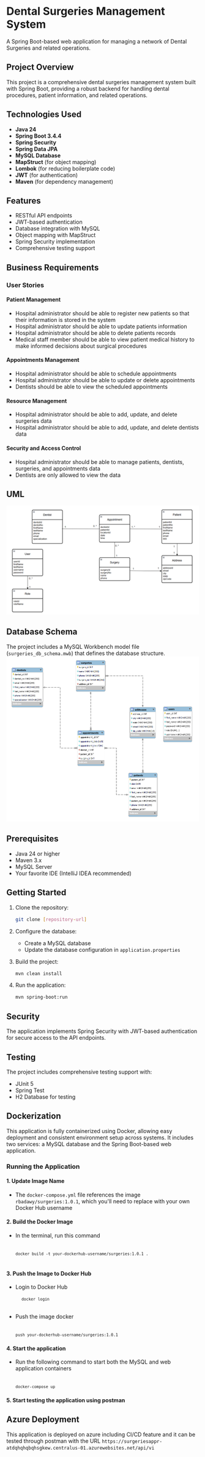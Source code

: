 # Dental Surgeries Management System

A Spring Boot-based web application for managing a network of Dental Surgeries and related operations.

## Project Overview

This project is a comprehensive dental surgeries management system built with Spring Boot, providing a robust backend for handling dental procedures, patient information, and related operations.

## Technologies Used

- **Java 24**
- **Spring Boot 3.4.4**
- **Spring Security**
- **Spring Data JPA**
- **MySQL Database**
- **MapStruct** (for object mapping)
- **Lombok** (for reducing boilerplate code)
- **JWT** (for authentication)
- **Maven** (for dependency management)

## Features

- RESTful API endpoints
- JWT-based authentication
- Database integration with MySQL
- Object mapping with MapStruct
- Spring Security implementation
- Comprehensive testing support

## Business Requirements

### User Stories

#### Patient Management
- Hospital administrator should be able to register new patients so that their information is stored in the system
- Hospital administrator should be able to update patients information
- Hospital administrator should be able to delete patients records
- Medical staff member should be able to view patient medical history to make informed decisions about surgical procedures

#### Appointments Management
- Hospital administrator should be able to schedule appointments
- Hospital administrator should be able to update or delete appointments
- Dentists should be able to view the scheduled appointments

#### Resource Management
- Hospital administrator should be able to add, update, and delete surgeries data
- Hospital administrator should be able to add, update, and delete dentists data

#### Security and Access Control
- Hospital administrator should be able to manage patients, dentists, surgeries, and appointments data
- Dentists are only allowed to view the data

## UML
![UML.PNG](screenshots/UML.PNG)

## Database Schema

The project includes a MySQL Workbench model file (`surgeries_db_schema.mwb`) that defines the database structure.
![ER Diagram.PNG](screenshots/ER%20Diagram.PNG)

## Prerequisites

- Java 24 or higher
- Maven 3.x
- MySQL Server
- Your favorite IDE (IntelliJ IDEA recommended)

## Getting Started

1. Clone the repository:
   ```bash
   git clone [repository-url]
   ```

2. Configure the database:
   - Create a MySQL database
   - Update the database configuration in `application.properties`

3. Build the project:
   ```bash
   mvn clean install
   ```

4. Run the application:
   ```bash
   mvn spring-boot:run
   ```

## Security

The application implements Spring Security with JWT-based authentication for secure access to the API endpoints.

## Testing

The project includes comprehensive testing support with:
- JUnit 5
- Spring Test
- H2 Database for testing

## Dockerization

This application is fully containerized using Docker, allowing easy deployment and consistent environment setup across systems. It includes two services: a MySQL database and the Spring Boot-based web application.

### Running the Application

#### 1. Update Image Name
- The `docker-compose.yml` file references the image `rbadawy/surgeries:1.0.1`, which you'll need to replace with your own Docker Hub username

#### 2. Build the Docker Image
- In the terminal, run this command <pre> <code markdown> ```docker build -t your-dockerhub-username/surgeries:1.0.1 .``` </code> </pre>

#### 3. Push the Image to Docker Hub
- Login to Docker Hub <pre> <code markdown> ```docker login``` </code> </pre>
- Push the image docker <pre> <code markdown> ```push your-dockerhub-username/surgeries:1.0.1``` </code> </pre>

#### 4. Start the application
- Run the following command to start both the MySQL and web application containers <pre> <code markdown> ```docker-compose up``` </code> </pre>

#### 5. Start testing the application using postman

## Azure Deployment
This application is deployed on azure including CI/CD feature and it can be tested through postman with the URL `https://surgeriesappr-atdqhqhqbqhsgkew.centralus-01.azurewebsites.net/api/vi`